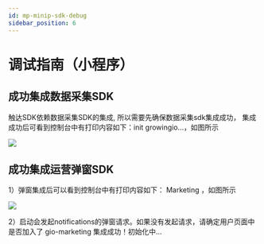 ```yaml
---
id: mp-minip-sdk-debug
sidebar_position: 6
---
```


# 调试指南（小程序）

## 成功集成数据采集SDK[](#11-cheng-gong-ji-cheng-shu-ju-cai-ji-sdk)

触达SDK依赖数据采集SDK的集成, 所以需要先确保数据采集sdk集成成功， 集成成功后可看到控制台中有打印内容如下：init growingio...，如图所示

![](https://3953104361-files.gitbook.io/~/files/v0/b/gitbook-legacy-files/o/assets%2F-M2qbZInaXgdm8kkNosp%2F-MC5jrcGQouOXvgstAqb%2F-MC5k36EeTZ5KmBZOmWI%2Fimage.png?alt=media&token=7d13a9ac-8da4-456a-8e6f-7a7328ac96ed)

## 成功集成运营弹窗SDK[](#12-cheng-gong-ji-cheng-yun-ying-dan-chuang-sdk)

1）弹窗集成后可以看到控制台中有打印内容如下： Marketing ，如图所示

![](https://3953104361-files.gitbook.io/~/files/v0/b/gitbook-legacy-files/o/assets%2F-M2qbZInaXgdm8kkNosp%2F-MC5jrcGQouOXvgstAqb%2F-MC5kDQeke4bKn2BBCVQ%2Fimage.png?alt=media&token=7c21de66-af00-4489-8e9e-1c3898ae5846)

2）启动会发起notifications的弹窗请求。如果没有发起请求，请确定用户页面中是否加入了<gio-marketing /> gio-marketing 集成成功！初始化中…
